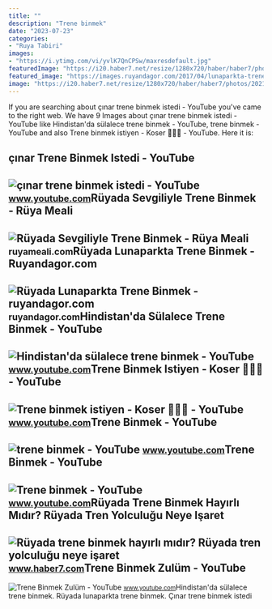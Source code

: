 ```yaml
---
title: ""
description: "Trene binmek"
date: "2023-07-23"
categories:
- "Ruya Tabiri"
images:
- "https://i.ytimg.com/vi/yvlK7QnCPSw/maxresdefault.jpg"
featuredImage: "https://i20.haber7.net/resize/1280x720/haber/haber7/photos/2021/52/ruyada_trenle_yolculuk_yapmak_hayirli_midir_ruyada_tren_gormek_neye_isaret_eder_1640846376_9616.jpg"
featured_image: "https://images.ruyandagor.com/2017/04/lunaparkta-trene-binmek-1435.jpg"
image: "https://i20.haber7.net/resize/1280x720/haber/haber7/photos/2021/52/ruyada_trenle_yolculuk_yapmak_hayirli_midir_ruyada_tren_gormek_neye_isaret_eder_1640846376_9616.jpg"
---
```


If you are searching about çınar trene binmek istedi - YouTube you've came to the right web. We have 9 Images about çınar trene binmek istedi - YouTube like Hindistan'da sülalece trene binmek - YouTube, trene binmek - YouTube and also Trene binmek istiyen - Koser 🤣😅😂 - YouTube. Here it is:

çınar Trene Binmek Istedi - YouTube
-----------------------------------

 ![çınar trene binmek istedi - YouTube](https://i.ytimg.com/vi/yvlK7QnCPSw/maxresdefault.jpg) <small>www.youtube.com</small>Rüyada Sevgiliyle Trene Binmek - Rüya Meali
-------------------------------------------

 ![Rüyada Sevgiliyle Trene Binmek - Rüya Meali](http://ruyameali.com/wp-content/uploads/2018/06/Trene-Binmek-810x321.jpg) <small>ruyameali.com</small>Rüyada Lunaparkta Trene Binmek - Ruyandagor.com
-----------------------------------------------

 ![Rüyada Lunaparkta Trene Binmek - ruyandagor.com](https://images.ruyandagor.com/2017/04/lunaparkta-trene-binmek-1435.jpg) <small>ruyandagor.com</small>Hindistan'da Sülalece Trene Binmek - YouTube
--------------------------------------------

 ![Hindistan'da sülalece trene binmek - YouTube](https://i.ytimg.com/vi/3sCJqDZiz0s/maxresdefault.jpg) <small>www.youtube.com</small>Trene Binmek Istiyen - Koser 🤣😅😂 - YouTube
------------------------------------------

 ![Trene binmek istiyen - Koser 🤣😅😂 - YouTube](https://i.ytimg.com/vi/-9I05931WII/maxresdefault.jpg) <small>www.youtube.com</small>Trene Binmek - YouTube
----------------------

 ![trene binmek - YouTube](https://i.ytimg.com/vi/lk6dOHVChDM/maxres2.jpg?sqp=-oaymwEoCIAKENAF8quKqQMcGADwAQH4Ac4FgAKACooCDAgAEAEYTSBcKGUwDw==&rs=AOn4CLCGH5skbrI9w_dALtLpyPtlqTvoaA) <small>www.youtube.com</small>Trene Binmek - YouTube
----------------------

 ![Trene binmek - YouTube](https://i.ytimg.com/vi/rpTwBe1DcFs/maxresdefault.jpg?sqp=-oaymwEmCIAKENAF8quKqQMa8AEB-AGUA4AC0AWKAgwIABABGGUgZChZMA8=&rs=AOn4CLDP09skQYJUM3UtD0SU9drDajKUoQ) <small>www.youtube.com</small>Rüyada Trene Binmek Hayırlı Mıdır? Rüyada Tren Yolculuğu Neye Işaret
--------------------------------------------------------------------

 ![Rüyada trene binmek hayırlı mıdır? Rüyada tren yolculuğu neye işaret](https://i20.haber7.net/resize/1280x720/haber/haber7/photos/2021/52/ruyada_trenle_yolculuk_yapmak_hayirli_midir_ruyada_tren_gormek_neye_isaret_eder_1640846376_9616.jpg) <small>www.haber7.com</small>Trene Binmek Zulüm - YouTube
----------------------------

 ![Trene Binmek Zulüm - YouTube](https://i.ytimg.com/vi/9tdBMupZngk/hqdefault.jpg) <small>www.youtube.com</small>Hindistan'da sülalece trene binmek. Rüyada lunaparkta trene binmek. Çınar trene binmek istedi
